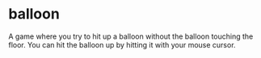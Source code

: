 # balloon
A game where you try to hit up a balloon without the balloon touching the floor. You can hit the balloon up by hitting it with your mouse cursor.
